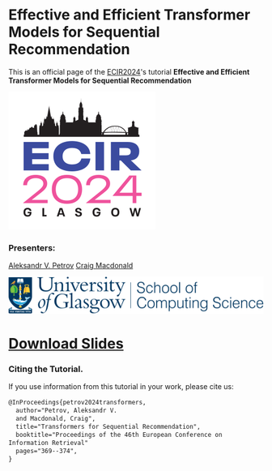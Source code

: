 # Effective and Efficient Transformer Models for Sequential Recommendation
This is an official page of the [ECIR2024](https://www.ecir2024.org/)'s tutorial **Effective and Efficient Transformer Models for Sequential Recommendation**


![](ecir2024-logo.svg)

### Presenters: 
[Aleksandr V. Petrov](https://asash.github.io/)
[Craig Macdonald](https://www.dcs.gla.ac.uk/~craigm/)

![](school_logo.svg)

# [Download Slides](https://github.com/asash/transformers-for-recsys-tutorial/blob/main/Transformers%20for%20Large%20Scale%20Reommender%20Systems%20-%20ECIR%20Tutorial.pdf)


### Citing the Tutorial. 

If you use information from this tutorial in your work, please cite us:

```
@InProceedings{petrov2024transformers,
  author="Petrov, Aleksandr V.
  and Macdonald, Craig",
  title="Transformers for Sequential Recommendation",
  booktitle="Proceedings of the 46th European Conference on Information Retrieval"
  pages="369--374",
}
```
